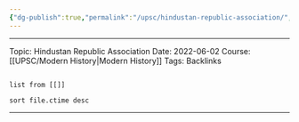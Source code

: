 ```yaml
---
{"dg-publish":true,"permalink":"/upsc/hindustan-republic-association/","dgHomeLink":true,"dgPassFrontmatter":false}
---
```


----

Topic: Hindustan Republic Association
Date: 2022-06-02
Course: [[UPSC/Modern History|Modern History]]
Tags:
Backlinks 
```dataview

list from [[]]

sort file.ctime desc

```

----



